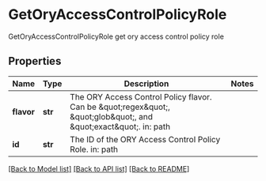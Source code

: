 # GetOryAccessControlPolicyRole

GetOryAccessControlPolicyRole get ory access control policy role
## Properties
Name | Type | Description | Notes
------------ | ------------- | ------------- | -------------
**flavor** | **str** | The ORY Access Control Policy flavor. Can be \&quot;regex\&quot;, \&quot;glob\&quot;, and \&quot;exact\&quot;.  in: path | 
**id** | **str** | The ID of the ORY Access Control Policy Role.  in: path | 

[[Back to Model list]](../README.md#documentation-for-models) [[Back to API list]](../README.md#documentation-for-api-endpoints) [[Back to README]](../README.md)


